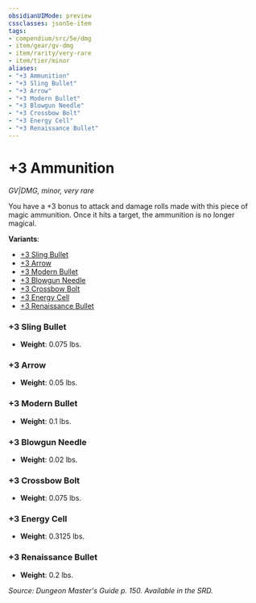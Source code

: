 ```yaml
---
obsidianUIMode: preview
cssclasses: json5e-item
tags:
- compendium/src/5e/dmg
- item/gear/gv-dmg
- item/rarity/very-rare
- item/tier/minor
aliases: 
- "+3 Ammunition"
- "+3 Sling Bullet"
- "+3 Arrow"
- "+3 Modern Bullet"
- "+3 Blowgun Needle"
- "+3 Crossbow Bolt"
- "+3 Energy Cell"
- "+3 Renaissance Bullet"
---
```

# +3 Ammunition
*GV|DMG, minor, very rare*  


You have a +3 bonus to attack and damage rolls made with this piece of magic ammunition. Once it hits a target, the ammunition is no longer magical.

**Variants**:
- [+3 Sling Bullet](#+3%20Sling%20Bullet)
- [+3 Arrow](#+3%20Arrow)
- [+3 Modern Bullet](#+3%20Modern%20Bullet)
- [+3 Blowgun Needle](#+3%20Blowgun%20Needle)
- [+3 Crossbow Bolt](#+3%20Crossbow%20Bolt)
- [+3 Energy Cell](#+3%20Energy%20Cell)
- [+3 Renaissance Bullet](#+3%20Renaissance%20Bullet)

### +3 Sling Bullet

- **Weight**: 0.075 lbs.

### +3 Arrow

- **Weight**: 0.05 lbs.

### +3 Modern Bullet

- **Weight**: 0.1 lbs.

### +3 Blowgun Needle

- **Weight**: 0.02 lbs.

### +3 Crossbow Bolt

- **Weight**: 0.075 lbs.

### +3 Energy Cell

- **Weight**: 0.3125 lbs.

### +3 Renaissance Bullet

- **Weight**: 0.2 lbs.


*Source: Dungeon Master's Guide p. 150. Available in the SRD.*